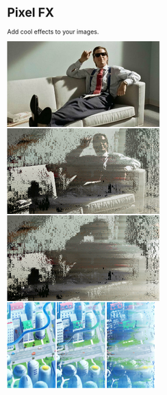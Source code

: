 # Pixel FX

Add cool effects to your images.

<div style="float: left;">
<img src="Images/bateman-before.png" height="200" />
<img src="Images/bateman-after.png" height="200" />
<img src="Images/bateman-after1.png" height="200" />
</div>

<div style="float: left;">
<img src="Images/dbz-before.png" height="200" />
<img src="Images/dbz-after.png" height="200" />
<img src="Images/dbz-after1.png" height="200" />
</div>
